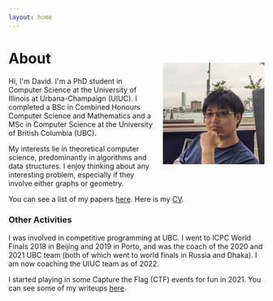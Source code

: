 ```yaml
---
layout: home
---
```



<img src="/assets/images/david/david1.jpg" width="200" align="right" style="padding-top: 50px; padding-left: 20px; padding-bottom: 20px;">

# About 

Hi, I'm David. 
I'm a PhD student in Computer Science at the University of Illinois at Urbana-Champaign (UIUC).
I completed a BSc in Combined Honours Computer Science and Mathematics and a
MSc in Computer Science at the University of British Columbia (UBC). 

My interests lie in theoretical computer science, predominantly in algorithms and data structures. I enjoy thinking about any interesting problem, especially if they involve either graphs or geometry.

You can see a list of my papers [here](/publications.html). Here is my [CV](/assets/DaWeiZheng_resume.pdf).

### Other Activities
I was involved in competitive programming at UBC. I went to ICPC World Finals 2018 in Beijing and 2019 in Porto, and was the coach of the 2020 and 2021 UBC team (both of which went to world finals in Russia and Dhaka).
I am now coaching the UIUC team as of 2022.

I started playing in some Capture the Flag (CTF) events for fun in 2021. You can see some of my writeups [here](/blog.html).
